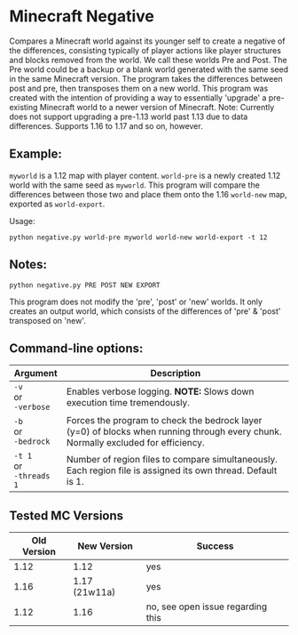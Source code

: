 # Minecraft Negative

Compares a Minecraft world against its younger self to create a negative of the differences, consisting typically of player actions like player structures and blocks removed from the world. We call these worlds Pre and Post. The Pre world could be a backup or a blank world generated with the same seed in the same Minecraft version. The program takes the differences between post and pre, then transposes them on a new world. This program was created with the intention of providing a way to essentially 'upgrade' a pre-existing Minecraft world to a newer version of Minecraft. Note: Currently does not support upgrading a pre-1.13 world past 1.13 due to data differences. Supports 1.16 to 1.17 and so on, however.

## Example:

`myworld` is a 1.12 map with player content. `world-pre` is a newly created 1.12 world with the same seed as `myworld`. This program will compare the differences between those two and place them onto the 1.16 `world-new` map, exported as `world-export`.

Usage:
```
python negative.py world-pre myworld world-new world-export -t 12
```

## Notes:

```
python negative.py PRE POST NEW EXPORT
```

This program does not modify the 'pre', 'post' or 'new' worlds. It only creates an output world, which consists of the differences of 'pre' & 'post' transposed on 'new'.

## Command-line options:

| Argument | Description |
| --- | --- |
| `-v`<br/> or<br/> `-verbose` | Enables verbose logging. **NOTE:** Slows down execution time tremendously. |
| `-b`<br/> or<br/> `-bedrock` | Forces the program to check the bedrock layer (y=0) of blocks when running through every chunk. Normally excluded for efficiency. |
| `-t 1`<br/> or<br/> `-threads 1` | Number of region files to compare simultaneously. Each region file is assigned its own thread. Default is 1.  |

## Tested MC Versions

| Old Version | New Version | Success |
| --- | --- | --- |
| 1.12 | 1.12 | yes |
| 1.16 | 1.17 (21w11a) | yes |
| 1.12 | 1.16 | no, see open issue regarding this |
